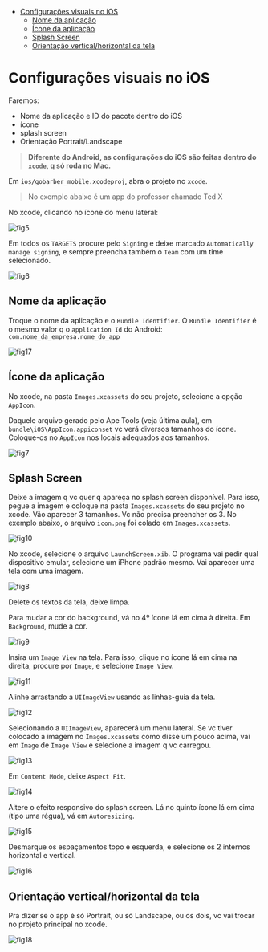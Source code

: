 <!-- TOC -->

- [Configurações visuais no iOS](#configura%C3%A7%C3%B5es-visuais-no-ios)
  - [Nome da aplicação](#nome-da-aplica%C3%A7%C3%A3o)
  - [Ícone da aplicação](#%C3%ADcone-da-aplica%C3%A7%C3%A3o)
  - [Splash Screen](#splash-screen)
  - [Orientação vertical/horizontal da tela](#orienta%C3%A7%C3%A3o-verticalhorizontal-da-tela)

<!-- /TOC -->

# Configurações visuais no iOS

Faremos:

- Nome da aplicação e ID do pacote dentro do iOS
- ícone
- splash screen
- Orientação Portrait/Landscape

> **Diferente do Android, as configurações do iOS são feitas dentro do `xcode`, q só roda no Mac.**

Em `ios/gobarber_mobile.xcodeproj`, abra o projeto no `xcode`.

> No exemplo abaixo é um app do professor chamado Ted X

No xcode, clicando no ícone do menu lateral:

![fig5](imgs/fig5.png)

Em todos os `TARGETS` procure pelo `Signing` e deixe marcado
`Automatically manage signing`, e sempre preencha também o `Team` com um time
selecionado.

![fig6](imgs/fig6.png)

## Nome da aplicação

Troque o nome da aplicação e o `Bundle Identifier`. O `Bundle Identifier` é
o mesmo valor q o `application Id` do Android: `com.nome_da_empresa.nome_do_app`

![fig17](imgs/fig17.png)

## Ícone da aplicação

No xcode, na pasta `Images.xcassets` do seu projeto, selecione a opção
`AppIcon`.

Daquele arquivo gerado pelo Ape Tools (veja última aula), em
`bundle\iOS\AppIcon.appiconset` vc verá diversos tamanhos do ícone. Coloque-os
no `AppIcon` nos locais adequados aos tamanhos.

![fig7](imgs/fig7.png)

## Splash Screen

Deixe a imagem q vc quer q apareça no splash screen disponível. Para isso, pegue
a imagem e coloque na pasta `Images.xcassets` do seu projeto no xcode. Vão
aparecer 3 tamanhos. Vc não precisa preencher os 3. No exemplo abaixo, o arquivo
`icon.png` foi colado em `Images.xcassets`.

![fig10](imgs/fig10.png)

No xcode, selecione o arquivo `LaunchScreen.xib`. O programa vai pedir qual
dispositivo emular, selecione um iPhone padrão mesmo. Vai aparecer uma tela com
uma imagem.

![fig8](imgs/fig8.png)

Delete os textos da tela, deixe limpa.

Para mudar a cor do background, vá no 4º ícone lá em cima à direita. Em
`Background`, mude a cor.

![fig9](imgs/fig9.png)

Insira um `Image View` na tela. Para isso, clique no ícone lá em cima na
direita, procure por `Image`, e selecione `Image View`.

![fig11](imgs/fig11.png)

Alinhe arrastando a `UIImageView` usando as linhas-guia da tela.

![fig12](imgs/fig12.png)

Selecionando a `UIImageView`, aparecerá um menu lateral. Se vc tiver colocado a
imagem no `Images.xcassets` como disse um pouco acima, vai em `Image` de
`Image View` e selecione a imagem q vc carregou.

![fig13](imgs/fig13.png)

Em `Content Mode`, deixe `Aspect Fit`.

![fig14](imgs/fig14.png)

Altere o efeito responsivo do splash screen. Lá no quinto ícone lá em cima (tipo
uma régua), vá em `Autoresizing`.

![fig15](imgs/fig15.png)

Desmarque os espaçamentos topo e esquerda, e
selecione os 2 internos horizontal e vertical.

![fig16](imgs/fig16.png)

## Orientação vertical/horizontal da tela

Pra dizer se o app é só Portrait, ou só Landscape, ou os dois, vc vai trocar
no projeto principal no xcode.

![fig18](imgs/fig18.png)
